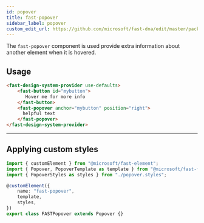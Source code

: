 ```yaml
---
id: popover
title: fast-popover
sidebar_label: popover
custom_edit_url: https://github.com/microsoft/fast-dna/edit/master/packages/web-components/fast-foundation/src/popover/README.md
---
```


The `fast-popover` component is used provide extra information about another element when it is hovered.

## Usage

```html live
<fast-design-system-provider use-defaults>
    <fast-button id="mybutton">
       Hover me for more info
    </fast-button>
    <fast-popover anchor="mybutton" position="right">
      helpful text
    </fast-popover>
</fast-design-system-provider>
```
---

## Applying custom styles

```ts
import { customElement } from "@microsoft/fast-element";
import { Popover, PopoverTemplate as template } from "@microsoft/fast-foundation";
import { PopoverStyles as styles } from "./popover.styles";

@customElement({
    name: "fast-popover",
    template,
    styles,
})
export class FASTPopover extends Popover {}
```